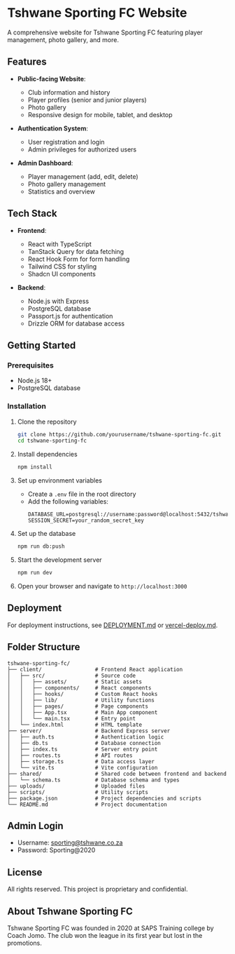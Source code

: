 # Tshwane Sporting FC Website

A comprehensive website for Tshwane Sporting FC featuring player management, photo gallery, and more.

## Features

- **Public-facing Website**: 
  - Club information and history
  - Player profiles (senior and junior players)
  - Photo gallery
  - Responsive design for mobile, tablet, and desktop

- **Authentication System**:
  - User registration and login
  - Admin privileges for authorized users

- **Admin Dashboard**:
  - Player management (add, edit, delete)
  - Photo gallery management
  - Statistics and overview

## Tech Stack

- **Frontend**:
  - React with TypeScript
  - TanStack Query for data fetching
  - React Hook Form for form handling
  - Tailwind CSS for styling
  - Shadcn UI components

- **Backend**:
  - Node.js with Express
  - PostgreSQL database
  - Passport.js for authentication
  - Drizzle ORM for database access

## Getting Started

### Prerequisites

- Node.js 18+
- PostgreSQL database

### Installation

1. Clone the repository
   ```bash
   git clone https://github.com/yourusername/tshwane-sporting-fc.git
   cd tshwane-sporting-fc
   ```

2. Install dependencies
   ```bash
   npm install
   ```

3. Set up environment variables
   - Create a `.env` file in the root directory
   - Add the following variables:
     ```
     DATABASE_URL=postgresql://username:password@localhost:5432/tshwane_sporting
     SESSION_SECRET=your_random_secret_key
     ```

4. Set up the database
   ```bash
   npm run db:push
   ```

5. Start the development server
   ```bash
   npm run dev
   ```

6. Open your browser and navigate to `http://localhost:3000`

## Deployment

For deployment instructions, see [DEPLOYMENT.md](./DEPLOYMENT.md) or [vercel-deploy.md](./vercel-deploy.md).

## Folder Structure

```
tshwane-sporting-fc/
├── client/                 # Frontend React application
│   ├── src/                # Source code
│   │   ├── assets/         # Static assets
│   │   ├── components/     # React components
│   │   ├── hooks/          # Custom React hooks
│   │   ├── lib/            # Utility functions
│   │   ├── pages/          # Page components
│   │   ├── App.tsx         # Main App component
│   │   └── main.tsx        # Entry point
│   └── index.html          # HTML template
├── server/                 # Backend Express server
│   ├── auth.ts             # Authentication logic
│   ├── db.ts               # Database connection
│   ├── index.ts            # Server entry point
│   ├── routes.ts           # API routes
│   ├── storage.ts          # Data access layer
│   └── vite.ts             # Vite configuration
├── shared/                 # Shared code between frontend and backend
│   └── schema.ts           # Database schema and types
├── uploads/                # Uploaded files
├── scripts/                # Utility scripts
├── package.json            # Project dependencies and scripts
└── README.md               # Project documentation
```

## Admin Login

- Username: sporting@tshwane.co.za
- Password: Sporting@2020

## License

All rights reserved. This project is proprietary and confidential.

## About Tshwane Sporting FC

Tshwane Sporting FC was founded in 2020 at SAPS Training college by Coach Jomo. The club won the league in its first year but lost in the promotions.